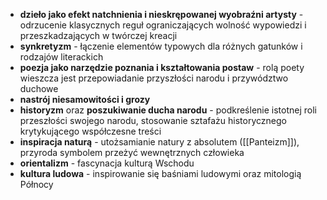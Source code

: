 - **dzieło jako efekt natchnienia i nieskrępowanej wyobraźni artysty** - odrzucenie klasycznych reguł ograniczających wolność wypowiedzi i przeszkadzających w twórczej kreacji
- **synkretyzm** - łączenie elementów typowych dla różnych gatunków i rodzajów literackich
- **poezja jako narzędzie poznania i kształtowania postaw** - rolą poety wieszcza jest przepowiadanie przyszłości narodu i przywództwo duchowe
- **nastrój niesamowitości i grozy**
- **historyzm** oraz **poszukiwanie ducha narodu** - podkreślenie istotnej roli przeszłości swojego narodu, stosowanie sztafażu historycznego krytykującego współczesne treści
- **inspiracja naturą** - utożsamianie natury z absolutem ([[Panteizm]]), przyroda symbolem przeżyć wewnętrznych człowieka
- **orientalizm** - fascynacja kulturą Wschodu
- **kultura ludowa** - inspirowanie się baśniami ludowymi oraz mitologią Północy
